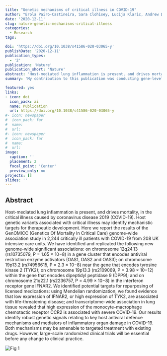 ```yaml
---
title: "Genetic mechanisms of critical illness in COVID-19"
author: "Erola Pairo-Castineira, Sara Clohisey, Lucija Klaric, Andrew D. Bretherick, Konrad Rawlik, Dorota Pasko, Susan Walker, Nick Parkinson, Max Head Fourman, Clark D. Russell, James Furniss, Anne Richmond, Elvina Gountouna, Nicola Wrobel, David Harrison, Bo Wang, Yang Wu, Alison Meynert, Fiona Griffiths, Wilna Oosthuyzen, Athanasios Kousathanas, Loukas Moutsianas, Zhijian Yang, Ranran Zhai, Chenqing Zheng, Graeme Grimes, Rupert Beale, Jonathan Millar, Barbara Shih, Sean Keating, Marie Zechner, Chris Haley, David J. Porteous, Caroline Hayward, Jian Yang, Julian Knight, Charlotte Summers, Manu Shankar-Hari, Paul Klenerman, Lance Turtle, Antonia Ho, Shona C. Moore, Charles Hinds, Peter Horby, Alistair Nichol, David Maslove, Lowell Ling, Danny McAuley, Hugh Montgomery, Timothy Walsh, Alexandre C. Pereira, Alessandra Renieri, The GenOMICC Investigators, The ISARIC4C Investigators, The COVID-19 Human Genetics Initiative, 23andMe Investigators, BRACOVID Investigators, Gen-COVID Investigators, Xia Shen, Chris P. Ponting, Angie Fawkes, Albert Tenesa, Mark Caulfield, Richard Scott, Kathy Rowan, Lee Murphy, Peter J. M. Openshaw, Malcolm G. Semple, Andrew Law, Veronique Vitart, James F. Wilson & J. Kenneth Baillie"
date: '2020-12-11'
slug: nature-genetic-mechanisms-critical-illness
categories:
  - Research
tags:

doi: 'https://doi.org/10.1038/s41586-020-03065-y'
publishDate: '2020-12-11'
publication_types:
  - '2'
publication: 'Nature'
publication_short: 'Nature'
abstract: 'Host-mediated lung inflammation is present, and drives mortality, in the critical illness caused by coronavirus disease 2019 (COVID-19). Host genetic variants associated with critical illness may identify mechanistic targets for therapeutic development3. Here we report the results of the GenOMICC (Genetics Of Mortality In Critical Care) genome-wide association study in 2,244 critically ill patients with COVID-19 from 208 UK intensive care units. We have identified and replicated the following new genome-wide significant associations: on chromosome 12q24.13 (rs10735079, P = 1.65 × 10−8) in a gene cluster that encodes antiviral restriction enzyme activators (OAS1, OAS2 and OAS3); on chromosome 19p13.2 (rs74956615, P = 2.3 × 10−8) near the gene that encodes tyrosine kinase 2 (TYK2); on chromosome 19p13.3 (rs2109069, P = 3.98 ×  10−12) within the gene that encodes dipeptidyl peptidase 9 (DPP9); and on chromosome 21q22.1 (rs2236757, P = 4.99 × 10−8) in the interferon receptor gene IFNAR2. We identified potential targets for repurposing of licensed medications: using Mendelian randomization, we found evidence that low expression of IFNAR2, or high expression of TYK2, are associated with life-threatening disease; and transcriptome-wide association in lung tissue revealed that high expression of the monocyte–macrophage chemotactic receptor CCR2 is associated with severe COVID-19. Our results identify robust genetic signals relating to key host antiviral defence mechanisms and mediators of inflammatory organ damage in COVID-19. Both mechanisms may be amenable to targeted treatment with existing drugs. However, large-scale randomized clinical trials will be essential before any change to clinical practice.'
summary: 'My contribution to this publication was conducting gene-level and pathway analyses using the bioinformatics tool: MAGMA. SNPs were mapped to genes if the SNPs location was within 5 kb up- or down-stream of the gene region (transcription start site -  transcription stop site). The sum of squared SNP Z-statistics was used as the test statistic. The European reference panel of the 1000 Genomes Project was used to estimate LD between SNPs.'

featured: yes
links:
- icon: doi
  icon_pack: ai
  name: Publication
  url: https://doi.org/10.1038/s41586-020-03065-y
#- icon: newspaper
#  icon_pack: far
#  name: 
#  url: 
#- icon: newspaper
#  icon_pack: far
#  name: 
#  url: 
image:
  caption: ''
  placement: 2
  focal_point: 'Center'
  preview_only: no
projects: []
slides: ''
---
```


## Abstract 

Host-mediated lung inflammation is present, and drives mortality, in the critical illness caused by coronavirus disease 2019 (COVID-19). Host genetic variants associated with critical illness may identify mechanistic targets for therapeutic development. Here we report the results of the GenOMICC (Genetics Of Mortality In Critical Care) genome-wide association study in 2,244 critically ill patients with COVID-19 from 208 UK intensive care units. We have identified and replicated the following new genome-wide significant associations: on chromosome 12q24.13 (rs10735079, P = 1.65 × 10−8) in a gene cluster that encodes antiviral restriction enzyme activators (OAS1, OAS2 and OAS3); on chromosome 19p13.2 (rs74956615, P = 2.3 × 10−8) near the gene that encodes tyrosine kinase 2 (TYK2); on chromosome 19p13.3 (rs2109069, P = 3.98 ×  10−12) within the gene that encodes dipeptidyl peptidase 9 (DPP9); and on chromosome 21q22.1 (rs2236757, P = 4.99 × 10−8) in the interferon receptor gene IFNAR2. We identified potential targets for repurposing of licensed medications: using Mendelian randomization, we found evidence that low expression of IFNAR2, or high expression of TYK2, are associated with life-threatening disease; and transcriptome-wide association in lung tissue revealed that high expression of the monocyte–macrophage chemotactic receptor CCR2 is associated with severe COVID-19. Our results identify robust genetic signals relating to key host antiviral defence mechanisms and mediators of inflammatory organ damage in COVID-19. Both mechanisms may be amenable to targeted treatment with existing drugs. However, large-scale randomized clinical trials will be essential before any change to clinical practice.

![Fig 1](featured.jpg)

